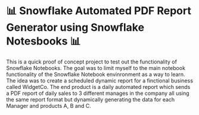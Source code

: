 # 📊 Snowflake Automated PDF Report Generator using Snowflake Notesbooks 📊

This is a quick proof of concept project to test out the functionality of Snowflake Notebooks. The goal was to limit myself to the main notebook functionality of the Snowflake Notebook envinronment as a way to learn. The idea was to create a scheduled dynamic report for a finctional business called WidgetCo. The end product is a daily automated report which sends a PDF report of daily sales to 3 different manages in the company all using the same report format but dynamically generating the data for each Manager and products A, B and C.

